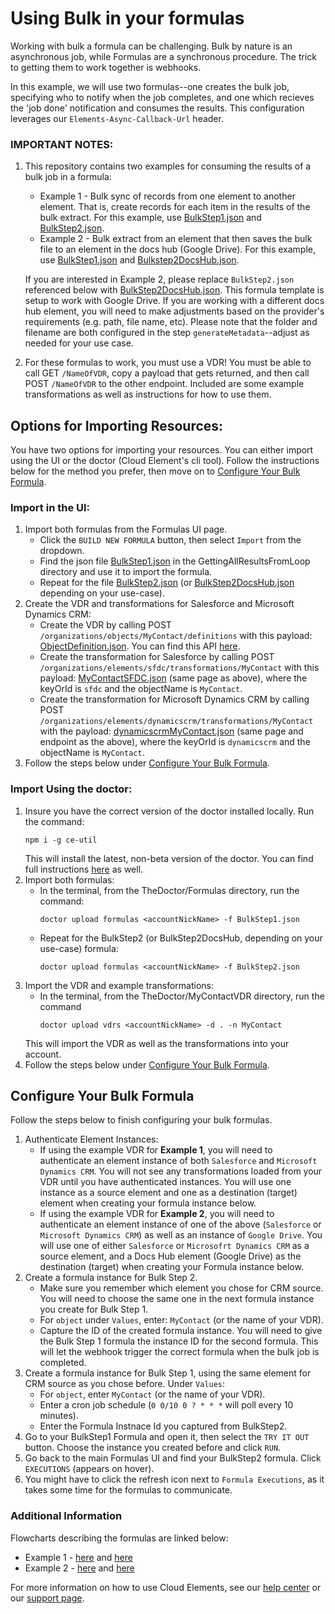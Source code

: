 # Using Bulk in your formulas
Working with bulk a formula can be challenging. Bulk by nature is an asynchronous job, while Formulas are a synchronous procedure. The trick to getting them to work together is webhooks.

In this example, we will use two formulas--one creates the bulk job, specifying who to notify when the job completes, and one which recieves the 'job done' notification and consumes the results.  This configuration leverages our `Elements-Async-Callback-Url` header.

### IMPORTANT NOTES:

1. This repository contains two examples for consuming the results of a bulk job in a formula:
    * Example 1 - Bulk sync of records from one element to another element. That is, create records for each item in the results of the bulk extract. For this example, use [BulkStep1.json](BulkStep1.json) and [BulkStep2.json](BulkStep2.json).
    * Example 2 - Bulk extract from an element that then saves the bulk file to an element in the docs hub (Google Drive).  For this example, use [BulkStep1.json](BulkStep1.json) and [Bulkstep2DocsHub.json](BulkStep2DocsHub.json). 

    If you are interested in Example 2, please replace `BulkStep2.json` referenced below with [BulkStep2DocsHub.json](BulkStep2DocsHub.json).  This formula template is setup to work with Google Drive. If you are working with a different docs hub element, you will need to make adjustments based on the provider's requirements (e.g. path, file name, etc).  Please note that the folder and filename are both configured in the step `generateMetadata`--adjust as needed for your use case.
2. For these formulas to work, you must use a VDR! You must be able to call GET `/NameOfVDR`, copy a payload that gets returned, and then call POST `/NameOfVDR` to the other endpoint. Included are some example transformations as well as instructions for how to use them.

## Options for Importing Resources:
You have two options for importing your resources. You can either import using the UI or the doctor (Cloud Element's cli tool). Follow the instructions below for the method you prefer, then move on to [Configure Your Bulk Formula](#configure-your-bulk-formula).

### Import in the UI:
1. Import both formulas from the Formulas UI page.
    * Click the `BUILD NEW FORMULA` button, then select `Import` from the dropdown.
    * Find the json file [BulkStep1.json](BulkStep1.json) in the GettingAllResultsFromLoop directory and use it to import the formula.
    * Repeat for the file [BulkStep2.json](BulkStep2.json) (or [BulkStep2DocsHub.json](BulkStep2DocsHub.json) depending on your use-case).
3. Create the VDR and transformations for Salesforce and Microsoft Dynamics CRM:
    * Create the VDR by calling POST `/organizations/objects/MyContact/definitions` with this payload: [ObjectDefinition.json](ObjectDefinition.json). You can find this API [here](https://my-staging.cloudelements.io/api-docs/platform/organizations).
    * Create the transformation for Salesforce by calling POST `/organizations/elements/sfdc/transformations/MyContact` with this payload: [MyContactSFDC.json](MyContactSFDC.json) (same page as above), where the keyOrId is `sfdc` and the objectName is `MyContact`.
    * Create the transformation for Microsoft Dynamics CRM by calling POST `/organizations/elements/dynamicscrm/transformations/MyContact` with the payload: [dynamicscrmMyContact.json](dynamicscrmMyContact.json) (same page and endpoint as the above), where the keyOrId is `dynamicscrm` and the objectName is `MyContact`.
4. Follow the steps below under [Configure Your Bulk Formula](#configure-your-bulk-formula).

### Import Using the doctor:
1. Insure you have the correct version of the doctor installed locally. Run the command:
    ```
    npm i -g ce-util
    ```
    This will install the latest, non-beta version of the doctor. You can find full instructions [here](https://www.npmjs.com/package/ce-util/v/2.2.5) as well.
2. Import both formulas:
    * In the terminal, from the TheDoctor/Formulas directory, run the command:
        ```
        doctor upload formulas <accountNickName> -f BulkStep1.json
        ```
    * Repeat for the BulkStep2 (or BulkStep2DocsHub, depending on your use-case) formula:
        ```
        doctor upload formulas <accountNickName> -f BulkStep2.json
        ```
3. Import the VDR and example transformations:
    * In the terminal, from the TheDoctor/MyContactVDR directory, run the command
        ```
        doctor upload vdrs <accountNickName> -d . -n MyContact
        ```
    This will import the VDR as well as the transformations into your account.
4. Follow the steps below under [Configure Your Bulk Formula](#configure-your-bulk-formula).

## Configure Your Bulk Formula
Follow the steps below to finish configuring your bulk formulas.
1. Authenticate Element Instances:
    * If using the example VDR for **Example 1**, you will need to authenticate an element instance of both `Salesforce` and `Microsoft Dynamics CRM`. You will not see any transformations loaded from your VDR until you have authenticated instances. You will use one instance as a source element and one as a destination (target) element when creating your formula instance below.
    * If using the example VDR for **Example 2**, you will need to authenticate an element instance of one of the above (`Salesforce` or `Microsoft Dynamics CRM`) as well as an instance of `Google Drive`. You will use one of either `Salesforce` or `Microsofrt Dynamics CRM` as a source element, and a Docs Hub element (Google Drive) as the destination (target) when creating your Formula instance below.
2. Create a formula instance for Bulk Step 2.
    * Make sure you remember which element you chose for CRM source. You will need to choose the same one in the next formula instance you create for Bulk Step 1.
    * For `object` under `Values`, enter: `MyContact` (or the name of your VDR).
    * Capture the ID of the created formula instance. You will need to give the Bulk Step 1 formula the instance ID for the second formula. This will let the webhook trigger the correct formula when the bulk job is completed. 
3. Create a formula instance for Bulk Step 1, using the same element for CRM source as you chose before. Under `Values`:
    * For `object`, enter `MyContact` (or the name of your VDR).
    * Enter a cron job schedule (`0 0/10 0 ? * * *` will poll every 10 minutes).
    * Enter the Formula Instnace Id you captured from BulkStep2.
4. Go to your BulkStep1 Formula and open it, then select the `TRY IT OUT` button. Choose the instance you created before and click `RUN`.
5. Go back to the main Formulas UI and find your BulkStep2 formula. Click `EXECUTIONS` (appears on hover).
6. You might have to click the refresh icon next to `Formula Executions`, as it takes some time for the formulas to communicate. 

### Additional Information
Flowcharts describing the formulas are linked below:
* Example 1 - [here](Flowchart-BulkStep1.html) and [here](Flowchart-BulkStep2.html) 
* Example 2 - [here](Flowchart-BulkStep1.html) and [here](Flowchart-BulkStep2-docs-hub.html) 

For more information on how to use Cloud Elements, see our [help center](https://docs.cloud-elements.com) or our [support page](https://support.cloud-elements.com/hc/en-us).

